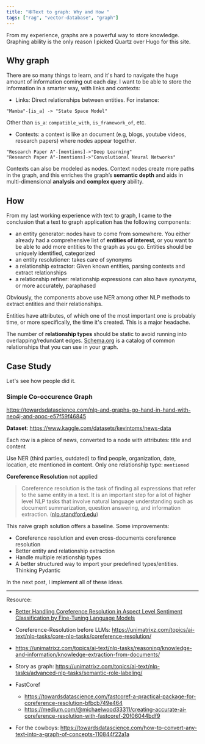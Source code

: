 ```yaml
---
title: "🕸️Text to graph: Why and How "
tags: ["rag", "vector-database", "graph"]
---
```


From my experience, graphs are a powerful way to store knowledge. Graphing ability is the only reason I picked Quartz over Hugo for this site.

## Why graph
There are so many things to learn, and it's hard to navigate the huge amount of information coming out each day. I want to be able to store the information in a smarter way, with links and contexts:

- Links: Direct relationships between entities. For instance: 

```
"Mamba"-[is_a] -> "State Space Model"

```
Other than `is_a`: `compatible_with`, `is_framework_of`, etc.

- Contexts: a context is like an document (e.g, blogs, youtube videos, research papers) where nodes appear together. 

```
"Research Paper A"-[mentions]->"Deep Learning"
"Research Paper A"-[mentions]->"Convolutional Neural Networks"
```

Contexts can also be modeled as nodes. Context nodes create more paths in the graph, and this enriches the graph’s **semantic depth** and aids in multi-dimensional **analysis** and **complex query** ability.
## How

From my last working experience with text to graph, I came to the conclusion that a text to graph application has the following components:
- an entity generator: nodes have to come from somewhere. You either already had a comprehensive list of **entities of interest**, or you want to be able to add more entities to the graph as you go. Entities should be uniquely identified, categorized
- an entity resolutioner: takes care of synonyms
- a relationship extractor: Given known entities, parsing contexts and extract relationships
- a relationship refiner: relationship expressions can also have *synonyms*, or more accurately, paraphased

Obviously, the components above use NER among other NLP methods to extract entities and their relationships.

Entities have attributes, of which one of the most important one is probably time, or more specifically, the time it's created. This is a major headache.

The number of **relationship types** should be static to avoid running into overlapping/redundant edges. [Schema.org](https://schema.org/) is a catalog of common relationships that you can use in your graph.


## Case Study

Let's see how people did it.

### Simple Co-occurence Graph

https://towardsdatascience.com/nlp-and-graphs-go-hand-in-hand-with-neo4j-and-apoc-e57f59f46845

**Dataset**: https://www.kaggle.com/datasets/kevintoms/news-data

Each row is a piece of news, converted to a node with attributes: title and content

Use NER (third parties, outdated) to find people, organization, date, location, etc mentioned in content. Only one relationship type: `mentioned`

**Coreference Resolution** not applied

>Coreference resolution is the task of finding all expressions that refer to the same entity in a text. It is an important step for a lot of higher level NLP tasks that involve natural language understanding such as document summarization, question answering, and information extraction. ([nlp.standford.edu](https://nlp.stanford.edu/projects/coref.shtml))


This naive graph solution offers a baseline. Some improvements:

- Coreference resolution and even cross-documents coreference resolution 
- Better entity and relationship extraction
- Handle multiple relationship types
- A better structured way to import your predefined types/entities. Thinking Pydantic

In the next post, I implement all of these ideas.

---
Resource:
- [Better Handling Coreference Resolution in Aspect Level Sentiment Classification by Fine-Tuning Language Models](https://aclanthology.org/2023.crac-main.5.pdf)
- Coreference-Resolution before LLMs: https://unimatrixz.com/topics/ai-text/nlp-tasks/core-nlp-tasks/coreference-resolution/
- https://unimatrixz.com/topics/ai-text/nlp-tasks/reasoning/knowledge-and-information/knowledge-extraction-from-documents/

- Story as graph: https://unimatrixz.com/topics/ai-text/nlp-tasks/advanced-nlp-tasks/semantic-role-labeling/

- FastCoref
    - https://towardsdatascience.com/fastcoref-a-practical-package-for-coreference-resolution-bfbcb749e464
    - https://medium.com/@michaelwood33311/creating-accurate-ai-coreference-resolution-with-fastcoref-20f06044bdf9

- For the cowboys: https://towardsdatascience.com/how-to-convert-any-text-into-a-graph-of-concepts-110844f22a1a


